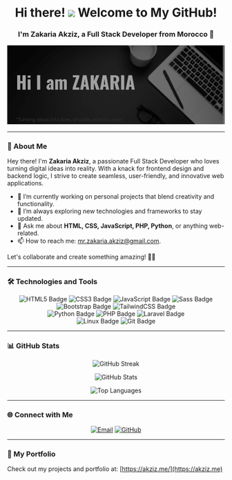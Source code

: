 <!-- Profile Header -->
<h1 align="center">Hi there! <img src="./assets/hi.gif" width="30px"> Welcome to My GitHub! </h1>
<h3 align="center">I'm Zakaria Akziz, a Full Stack Developer from Morocco 🚀</h3>

<p align="center">
  <img src="./assets/wepik-export-2023082322q5246QIU4.png" alt="Profile Banner"/>
</p>

---

### 👋 About Me

Hey there! I'm **Zakaria Akziz**, a passionate Full Stack Developer who loves turning digital ideas into reality. With a knack for frontend design and backend logic, I strive to create seamless, user-friendly, and innovative web applications. 

- 🔭 I’m currently working on personal projects that blend creativity and functionality.
- 🌱 I’m always exploring new technologies and frameworks to stay updated.
- 💬 Ask me about **HTML, CSS, JavaScript, PHP, Python**, or anything web-related.
- 📫 How to reach me: [mr.zakaria.akziz@gmail.com](mailto:mr.zakaria.akziz@gmail.com).

Let's collaborate and create something amazing! 🚀🔥

---

### 🛠️ Technologies and Tools

<p align="center">
  <img src="https://img.shields.io/badge/HTML5-E34F26?style=for-the-badge&logo=html5&logoColor=white" alt="HTML5 Badge" />
  <img src="https://img.shields.io/badge/CSS3-1572B6?style=for-the-badge&logo=css3&logoColor=white" alt="CSS3 Badge" />
  <img src="https://img.shields.io/badge/JavaScript-F7DF1E?style=for-the-badge&logo=javascript&logoColor=black" alt="JavaScript Badge" />
  <img src="https://img.shields.io/badge/Sass-CC6699?style=for-the-badge&logo=sass&logoColor=white" alt="Sass Badge" />
  <img src="https://img.shields.io/badge/Bootstrap-563D7C?style=for-the-badge&logo=bootstrap&logoColor=white" alt="Bootstrap Badge" />
  <img src="https://img.shields.io/badge/TailwindCSS-38B2AC?style=for-the-badge&logo=tailwind-css&logoColor=white" alt="TailwindCSS Badge" /></br>
  <img src="https://img.shields.io/badge/Python-3776AB?style=for-the-badge&logo=python&logoColor=white" alt="Python Badge" />
  <img src="https://img.shields.io/badge/PHP-777BB4?style=for-the-badge&logo=php&logoColor=white" alt="PHP Badge" />
  <img src="https://img.shields.io/badge/Laravel-FF2D20?style=for-the-badge&logo=laravel&logoColor=white" alt="Laravel Badge" /></br>
  <img src="https://img.shields.io/badge/Linux-FCC624?style=for-the-badge&logo=linux&logoColor=black" alt="Linux Badge" />
  <img src="https://img.shields.io/badge/Git-F05032?style=for-the-badge&logo=git&logoColor=white" alt="Git Badge" />
</p>

---

### 📊 GitHub Stats

<p align="center">
  <!-- GitHub Streak Widget -->
  <img src="https://github-readme-streak-stats.herokuapp.com/?user=akzize&theme=radical" alt="GitHub Streak" />
</p>

<p align="center">
  <!-- GitHub Stats Widget -->
  <img src="https://github-readme-stats.vercel.app/api?username=akzize&show_icons=true&theme=radical" alt="GitHub Stats" />
</p>

<p align="center">
  <!-- Top Languages Widget -->
  <img src="https://github-readme-stats.vercel.app/api/top-langs/?username=akzize&layout=compact&theme=radical" alt="Top Languages" />
</p>

---

### 🌐 Connect with Me

<p align="center">
  <a href="mailto:akziz2zakaria@gmail.com"><img src="https://img.shields.io/badge/Email-D14836?style=for-the-badge&logo=gmail&logoColor=white" alt="Email" /></a>
  <a href="https://github.com/akzize"><img src="https://img.shields.io/badge/GitHub-100000?style=for-the-badge&logo=github&logoColor=white" alt="GitHub" /></a>
</p>

---

### 🚀 My Portfolio

Check out my projects and portfolio at: [https://akziz.me/](https://akziz.me)
